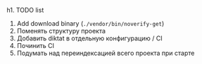 h1. TODO list

1. Add download binary (`./vendor/bin/noverify-get`)
2. Поменять структуру проекта
3. Добавить diktat в отдельную конфигурацию / CI
4. Починить CI
5. Подумать над переиндексацией всего проекта при старте